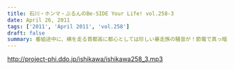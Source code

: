 ```yaml
---
title: 石川・ホンマ・ぶるんのBe-SIDE Your Life! vol.258-3
date: April 26, 2011
tags: ['2011', 'April 2011', 'vol.258']
draft: false
summary: 番組途中に、横を走る首都高に都心としては珍しい暴走族の騒音が！節電で真っ暗な首都高。節電気味で収録中です。NAMAE
---
```


http://project-phi.ddo.jp/ishikawa/ishikawa258_3.mp3